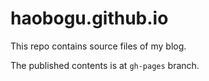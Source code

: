 # haobogu.github.io

This repo contains source files of my blog. 

The published contents is at `gh-pages` branch.


